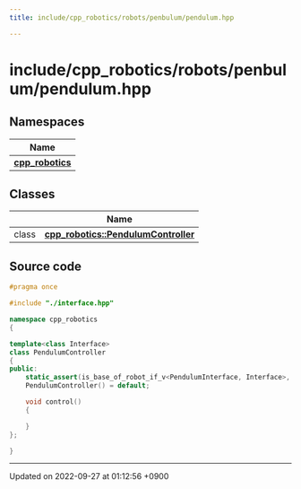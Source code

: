 ```yaml
---
title: include/cpp_robotics/robots/penbulum/pendulum.hpp

---
```


# include/cpp_robotics/robots/penbulum/pendulum.hpp



## Namespaces

| Name           |
| -------------- |
| **[cpp_robotics](/cpp_robotics/doxybook/Namespaces/namespacecpp__robotics/)**  |

## Classes

|                | Name           |
| -------------- | -------------- |
| class | **[cpp_robotics::PendulumController](/cpp_robotics/doxybook/Classes/classcpp__robotics_1_1PendulumController/)**  |




## Source code

```cpp
#pragma once

#include "./interface.hpp"

namespace cpp_robotics
{

template<class Interface>
class PendulumController
{
public:
    static_assert(is_base_of_robot_if_v<PendulumInterface, Interface>, "");
    PendulumController() = default;

    void control()
    {

    }
};

}
```


-------------------------------

Updated on 2022-09-27 at 01:12:56 +0900
